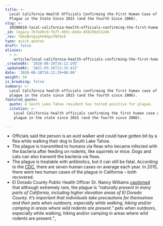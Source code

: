 ```yaml
---
title: >-
  Local California Health Officials Confirming the First Human Case of the
  Plague in the State Since 2015 (and the Fourth Since 2006).
slug: >-
  20200818-local-california-health-officials-confirming-the-first-human-case-of-the-plague-in-the-state-since-2015-and-the-fourth-since-2006
_id: legacy-7b7e49c9-fb7f-493c-84da-850198d15246
_rev: 7QmxBnVgzphH4dpufNYQc0
type: quick_quotes
draft: false
aliases:
  - >-
    article/local-california-health-officials-confirming-the-first-human-case-of-the-plague-in-the-state-since-2015-and-the-fourth-since-2006/
_createdAt: '2020-08-18T16:12:29Z'
_updatedAt: '2021-03-16T12:32:42Z'
date: '2020-08-18T16:12:29+00:00'
weight: 50
is_breaking: false
summary: >-
  Local California health officials confirming the first human case of the
  plague in the state since 2015 (and the fourth since 2006).
featured_quote:
  quote: A South Lake Tahoe resident has tested positive for plague.
  citation: >-
    Local California health officials confirming the first human case of the
    plague in the state since 2015 (and the fourth since 2006).

---
```

* Officials said the person is an avid walker and could have gotten bit by a flea while walking their dog in South Lake Tahoe.
* The plague is transmitted to humans via fleas who became infected with the bacteria after feeding on rodents, like squirrels or mice. Dogs and cats can also transmit the bacteria via fleas.
* The plague is treatable with antibiotics, but it can still be fatal. According to the [CDC,](https://www.cdc.gov/plague/faq/index.html#cases) there are seven human cases on average each year. In 2015, there were two human cases of the plague in California – both recovered.
* El Dorado County Public Health Officer Dr. Nancy Williams [cautioned](https://www.edcgov.us/Government/hhsa/pressreleases/2020/Pages/El-Dorado-County-Resident-Tests-Positive-for-Plague.aspx) that although extremely rare, the plague is “_naturally present in many parts of California, including higher elevation areas of El Dorado County. It’s important that individuals take precautions for themselves and their pets when outdoors, especially while walking, hiking and/or camping in areas where wild rodents are present.”_ pets when outdoors, especially while walking, hiking and/or camping in areas where wild rodents are present.”_